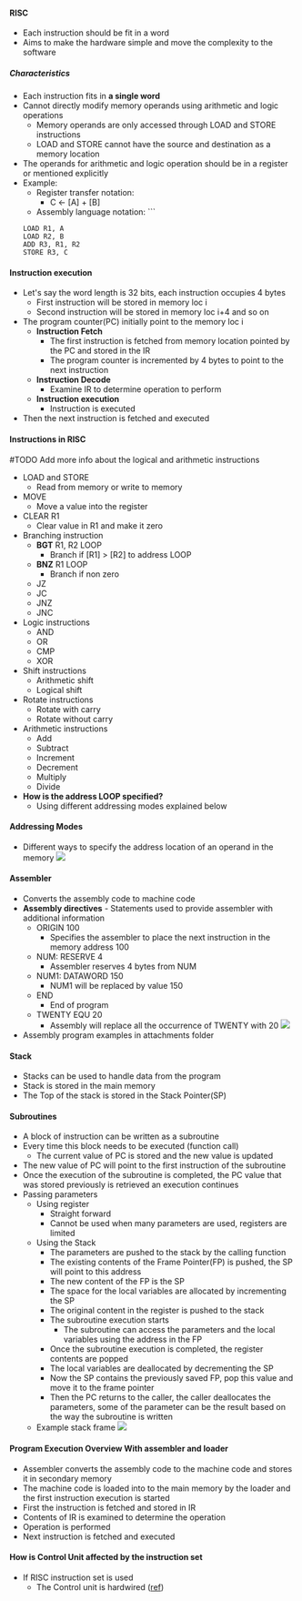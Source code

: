 #### **RISC**
- Each instruction should be fit in a word
- Aims to make the hardware simple and move the complexity to the software
##### **Characteristics**
- Each instruction fits in **a single word**
- Cannot directly modify memory operands using arithmetic and logic operations 
	- Memory operands are only accessed through LOAD and STORE instructions
	- LOAD and STORE cannot have the source and destination as a memory location
- The operands for arithmetic and logic operation should be in a register or mentioned explicitly
- Example:
	- Register transfer notation: 
		- C <- \[A] + \[B]
	- Assembly language notation:  ```
	```
	LOAD R1, A
	LOAD R2, B
	ADD R3, R1, R2
	STORE R3, C
	``` 

#### **Instruction execution**
- Let's say the word length is 32 bits, each instruction occupies 4 bytes
	- First instruction will be stored in memory loc i
	- Second instruction will be stored in memory loc i+4 and so on
- The program counter(PC) initially point to the memory loc i
	- **Instruction Fetch**
		- The first instruction is fetched from memory location pointed by the PC and stored in the IR
		- The program counter is incremented by 4 bytes to point to the next instruction
	- **Instruction Decode**
		- Examine IR to determine operation to perform
	- **Instruction execution**
		- Instruction is executed
- Then the next instruction is fetched and executed

#### **Instructions in RISC** 
#TODO Add more info about the logical and arithmetic instructions 
- LOAD and STORE
	- Read from memory or write to memory
- MOVE
	- Move a value into the register
- CLEAR R1
	- Clear value in R1 and make it zero
- Branching instruction
	- **BGT** R1, R2 LOOP
		- Branch if \[R1] > \[R2] to address LOOP
	- **BNZ** R1 LOOP
		- Branch if non zero
	- JZ
	- JC
	- JNZ
	- JNC
- Logic instructions
	- AND
	- OR
	- CMP
	- XOR
- Shift instructions
	- Arithmetic shift
	- Logical shift
- Rotate instructions
	- Rotate with carry
	- Rotate without carry
- Arithmetic instructions
	- Add
	- Subtract
	- Increment
	- Decrement
	- Multiply
	- Divide
- **How is the address LOOP specified?**
	- Using different addressing modes explained below

#### **Addressing Modes**
- Different ways to specify the address location of an operand in the memory
![](./Attachments/Images/risc_addressing_modes.png)

#### **Assembler**
- Converts the assembly code to machine code
- **Assembly directives** - Statements used to provide assembler with additional information
	- ORIGIN 100
		- Specifies the assembler to place the next instruction in the memory address 100
	- NUM: RESERVE 4
		- Assembler reserves 4 bytes from NUM
	- NUM1: DATAWORD 150
		- NUM1 will be replaced by value 150
	- END 
		- End of program
	- TWENTY EQU 20
		- Assembly will replace all the occurrence of TWENTY with 20 
	![](./Attachments/Images/assemly_directives_eg_code.png)
- Assembly program examples in attachments folder

#### Stack
- Stacks can be used to handle data from the program
- Stack is stored in the main memory
- The Top of the stack is stored in the Stack Pointer(SP)

#### Subroutines
- A block of instruction can be written as a subroutine
- Every time this block needs to be executed (function call)
	- The current value of PC is stored and the new value is updated 
- The new value of PC will point to the first instruction of the subroutine
- Once the execution of the subroutine is completed, the PC value that was stored previously is retrieved an execution continues 
- Passing parameters
	- Using register
		- Straight forward
		- Cannot be used when many parameters are used, registers are limited
	- Using the Stack
		- The parameters are pushed to the stack by the calling function
		- The existing contents of the Frame Pointer(FP) is pushed, the SP will point to this address
		- The new content of the FP is the SP
		- The space for the local variables are allocated by incrementing the SP
		- The original content in the register is pushed to the stack
		- The subroutine execution starts
			- The subroutine can access the parameters and the local variables using the address in the FP
		- Once the subroutine execution is completed, the register contents are popped
		- The local variables are deallocated by decrementing the SP
		- Now the SP contains the previously saved FP, pop this value and move it to the frame pointer
		- Then the PC returns to the caller, the caller deallocates the parameters, some of the parameter can be the result based on the way the subroutine is written
	- Example stack frame
		![](./Attachments/Images/stack_frame_example.png)

#### Program Execution Overview With assembler and loader
- Assembler converts the assembly code to the machine code and stores it in secondary memory
- The machine code is loaded into to the main memory by the loader and the first instruction execution is started
- First the instruction is fetched and stored in IR
- Contents of IR is examined to determine the operation
- Operation is performed
- Next instruction is fetched and executed


#### How is Control Unit affected by the instruction set 
- If RISC instruction set is used 
	- The Control unit is hardwired ([ref](https://en.wikipedia.org/wiki/Control_unit#Hardwired_control_unit)) 